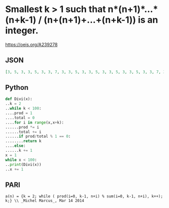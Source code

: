 # Smallest k \> 1 such that n\*\(n\+1\)\*\.\.\.\*\(n\+k\-1\) / \(n\+\(n\+1\)\+\.\.\.\+\(n\+k\-1\)\) is an integer\.
https://oeis.org/A239278
## JSON
```JSON
[3, 5, 3, 3, 5, 3, 3, 7, 3, 3, 5, 3, 3, 5, 3, 3, 5, 3, 3, 5, 3, 3, 7, 3, 3, 5, 3, 3, 5, 3, 3, 5, 3, 3, 5, 3, 3, 7, 3, 3, 5, 3, 3, 5, 3, 3, 5, 3, 3, 5, 3, 3, 9, 3, 3, 5, 3, 3, 5, 3, 3, 5, 3, 3, 5, 3, 3, 7, 3, 3, 5, 3, 3, 5, 3, 3, 5, 3, 3, 5, 3, 3, 7, 3, 3, 5, 3, 3, 5, 3, 3, 5, 3, 3, 5, 3, 3, 7, 3]
```
## Python
```Python
def Divi(x):
..k = 2
..while k < 100:
....prod = 1
....total = 0
....for i in range(x,x+k):
......prod *= i
......total += i
......if prod/total % 1 == 0:
........return k
....else:
......k += 1
x = 1
while x < 100:
..print(Divi(x))
..x += 1
```
## PARI
```PARI
a(n) = {k = 2; while ( prod(i=0, k-1, n+i) % sum(i=0, k-1, n+i), k++); k;} \\ _Michel Marcus_, Mar 14 2014
```
